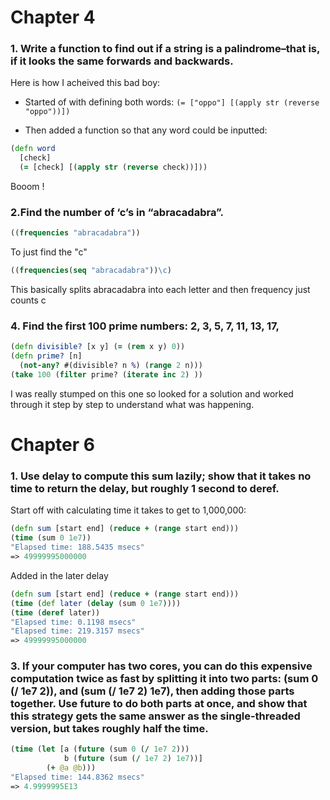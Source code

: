# Chapter 4
### 1. Write a function to find out if a string is a palindrome–that is, if it looks the same forwards and backwards.

Here is how I acheived this bad boy:

- Started of with defining both words: ```(= ["oppo"] [(apply str (reverse "oppo"))])```

- Then added a function so that any word could be inputted: 
```Clojure 
(defn word
  [check]
  (= [check] [(apply str (reverse check))]))
  ``` 
Booom !

### 2.Find the number of ‘c’s in “abracadabra”.
```Clojure
((frequencies "abracadabra"))
```

To just find the "c"
```Clojure
((frequencies(seq "abracadabra"))\c)
```

This basically splits abracadabra into each letter and then frequency just counts c

### 4. Find the first 100 prime numbers: 2, 3, 5, 7, 11, 13, 17, 

```Clojure
(defn divisible? [x y] (= (rem x y) 0))
(defn prime? [n]
  (not-any? #(divisible? n %) (range 2 n)))
(take 100 (filter prime? (iterate inc 2) ))
```

I was really stumped on this one so looked for a solution and worked through it step by step to understand what was happening.



# Chapter 6
### 1. Use delay to compute this sum lazily; show that it takes no time to return the delay, but roughly 1 second to deref.

Start off with calculating time it takes to get to 1,000,000:

```Clojure
(defn sum [start end] (reduce + (range start end)))
(time (sum 0 1e7))
"Elapsed time: 188.5435 msecs"
=> 49999995000000
```

Added in the later delay 
```Clojure
(defn sum [start end] (reduce + (range start end)))
(time (def later (delay (sum 0 1e7))))
(time (deref later))
"Elapsed time: 0.1198 msecs"
"Elapsed time: 219.3157 msecs"
=> 49999995000000
```

### 3. If your computer has two cores, you can do this expensive computation twice as fast by splitting it into two parts: (sum 0 (/ 1e7 2)), and (sum (/ 1e7 2) 1e7), then adding those parts together. Use future to do both parts at once, and show that this strategy gets the same answer as the single-threaded version, but takes roughly half the time.

```Clojure
(time (let [a (future (sum 0 (/ 1e7 2)))
            b (future (sum (/ 1e7 2) 1e7))]
        (+ @a @b)))
"Elapsed time: 144.8362 msecs"
=> 4.9999995E13
```
